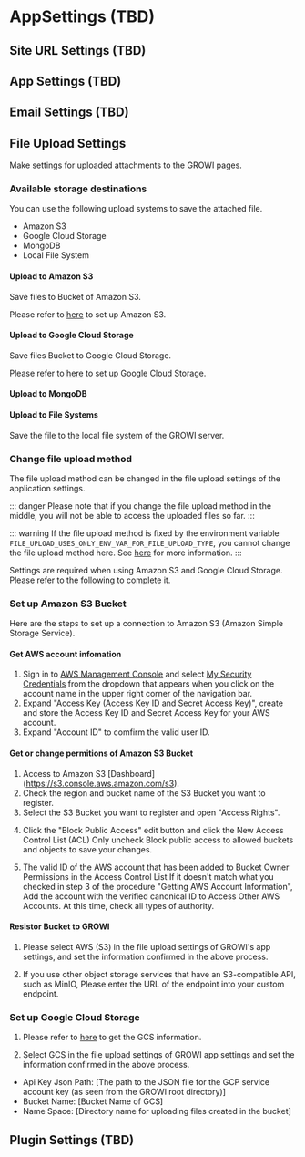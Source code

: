 # AppSettings (TBD)

## Site URL Settings (TBD)

## App Settings (TBD)

## Email Settings (TBD)

## File Upload Settings

Make settings for uploaded attachments to the GROWI pages.


<!-- ![app-settings18](./images/app-settings18.png)

If you do not check here, you will not be able to upload files except
 images when editing a wiki page.

GROWI ページへの添付ファイルのアップロードに関する設定を行います。 -->

### Available storage destinations

You can use the following upload systems to save the attached file.

- Amazon S3
- Google Cloud Storage
- MongoDB
- Local File System

#### Upload to Amazon S3

Save files to Bucket of Amazon S3.

Please refer to [here](../management-cookbook/app-settings.html#file-upload-settings) to set up Amazon S3.

#### Upload to Google Cloud Storage

Save files Bucket to Google Cloud Storage.

Please refer to [here](../management-cookbook/app-settings.html#file-upload-settings) to set up Google Cloud Storage.

#### Upload to MongoDB

<!-- GROWI データの保存先に指定している MongoDB に [GridFS](https://docs.mongodb.com/manual/core/gridfs/) を利用し、ファイルを保存します。

Save files to MongoDB by using [GridFS](https://docs.mongodb.com/manual/core/gridfs/) to MongoDB

Use [GridFS] (<https://docs.mongodb.com/manual/core/gridfs/>) in MongoDB specified as the save destination of GROWI data, and save the file. -->

#### Upload to File Systems

Save the file to the local file system of the GROWI server.

### Change file upload method

The file upload method can be changed in the file upload settings of the application settings.

::: danger
Please note that if you change the file upload method in the middle,
 you will not be able to access the uploaded files so far.
:::

<!-- ![appsettings18](./images/appsettings18.png) -->

::: warning
If the file upload method is fixed by the environment variable
 `FILE_UPLOAD_USES_ONLY_ENV_VAR_FOR_FILE_UPLOAD_TYPE`, you cannot change the file upload method here.
  See [here](../admin-cookbook/attachment) for more information.
:::

Settings are required when using Amazon S3 and Google Cloud Storage.
 Please refer to the following to complete it.

### Set up Amazon S3 Bucket

Here are the steps to set up a connection to Amazon S3 (Amazon Simple Storage Service).

#### Get AWS account infomation

1. Sign in to [AWS Management Console](<https://aws.amazon.com/jp/console/>) and
 select [My Security Credentials](<https://console.aws.amazon.com/iam/home?#/security_credentials>)
from the dropdown that appears when you click on the account name in the upper right corner of the navigation bar.
2. Expand "Access Key (Access Key ID and Secret Access Key)",
 create and store the Access Key ID and Secret Access Key for your AWS account.
3. Expand "Account ID" to comfirm the valid user ID.

#### Get or change permitions of Amazon S3 Bucket

1. Access to Amazon S3 [Dashboard] (<https://s3.console.aws.amazon.com/s3>).
2. Check the region and bucket name of the S3 Bucket you want to register.
3. Select the S3 Bucket you want to register and open "Access Rights".
<!-- 複雑 -->
4. Click the "Block Public Access" edit button and click the New Access Control List (ACL)
Only uncheck Block public access to allowed buckets and objects to save your changes.

5. The valid ID of the AWS account that has been added to Bucket Owner Permissions in the Access Control List
If it doesn't match what you checked in step 3 of the procedure "Getting AWS Account Information",
Add the account with the verified canonical ID to Access Other AWS Accounts. At this time, check all types of authority.
<!-- 複雑終わり -->

#### Resistor Bucket to GROWI

1. Please select AWS (S3) in the file upload settings of GROWI's app settings,
 and set the information confirmed in the above process.

2. If you use other object storage services that have an S3-compatible API, such as MinIO,
Please enter the URL of the endpoint into your custom endpoint.

<!-- ![appsettings19](./images/appsettings19.png) -->

### Set up Google Cloud Storage

1. Please refer to [here](https://cloud.google.com/iam/docs/creating-managing-service-account-keys) to get the GCS information.

2. Select GCS in the file upload settings of GROWI app settings and set the information confirmed in the above process.

<!-- ![appsettings20](./images/appsettings20.png) -->

- Api Key Json Path: [The path to the JSON file for the GCP service account key (as seen from the GROWI root directory)]
- Bucket Name: [Bucket Name of GCS]
- Name Space: [Directory name for uploading files created in the bucket]

## Plugin Settings (TBD)
